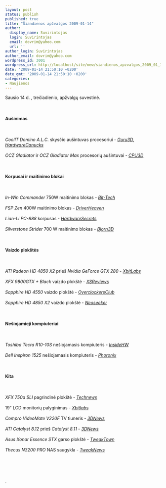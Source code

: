 ```yaml
---
layout: post
status: publish
published: true
title: "Šiandienos apžvalgos 2009-01-14"
author:
  display_name: Suvirintojas
  login: Suvirintojas
  email: dovrim@yahoo.com
  url: ''
author_login: Suvirintojas
author_email: dovrim@yahoo.com
wordpress_id: 3001
wordpress_url: http://localhost/site/new/siandienos_apzvalgos_2009_01_14/
date: '2009-01-14 21:50:10 +0200'
date_gmt: '2009-01-14 21:50:10 +0200'
categories:
- Naujienos
---
```

<p>Sausio 14 d. , trečiadienio, apžvalgų suvestinė.<br />
<br><br />
<br><b>Aušinimas</b><br />
<br><br />
<br><i>CoolIT Domino A.L.C.</i> skysčio aušintuvas procesoriui - <i><a class="ns" href="http://www.guru3d.com/article/coolit-domino-alc-review/">Guru3D</a></i>, <i><a class="ns" href="http://www.hardwarecanucks.com/forum/hardware-canucks-reviews/13351-coolit-domino-l-c-cpu-cooler-review.html">HardwareCanucks</a></i><br />
<br><i>OCZ Gladiator</i> ir <i>OCZ Gladiator Max</i> procesorių aušintuvai - <i><a class="ns" href="http://www.cpu3d.com/review/6987-1/ocz-gladiator-max-cpu-cooler/introduction.html">CPU3D</a></i><br />
<br><br />
<br><b>Korpusai ir maitinimo blokai</b><br />
<br><br />
<br><i>In-Win Commander</i> 750W maitinimo blokas - <i><a class="ns" href="http://www.bit-tech.net/hardware/2009/01/14/in-win-commander-750w-psu-review/1">Bit-Tech</a></i><br />
<br><i>FSP Zen</i> 400W maitinimo blokas - <i><a class="ns" href="http://www.driverheaven.net/reviews.php?reviewid=701">DriverHeaven</a></i><br />
<br><i>Lian-Li PC-888</i> korpusas - <i><a class="ns" href="http://www.hardwaresecrets.com/article/682">HardwareSecrets</a></i><br />
<br><i>Silverstone Strider</i> 700 W maitinimo blokas - <i><a class="ns" href="http://www.bjorn3d.com/read.php?cID=1450">Bjorn3D</a></i><br />
<br><br />
<br><b>Vaizdo plokštės</b><br />
<br><br />
<br><i>ATI Radeon HD 4850 X2</i> prieš <i>Nvidia GeForce GTX 280</i> - <i><a class="ns" href="http://www.xbitlabs.com/articles/video/display/sapphire-hd4850x2.html">XbitLabs</a></i><br />
<br><i>XFX 9800GTX + Black</i> vaizdo plokštė - <i><a class="ns" href="http://www.xsreviews.co.uk/reviews/graphics-cards/xfx-9800gtx-black/">XSReviews</a></i><br />
<br><i>Sapphire HD 4550</i> vaizdo plokštė - <i><a class="ns" href="http://www.overclockersclub.com/reviews/sapp_4550/">OverclockersClub</a></i><br />
<br><i>Sapphire HD 4850 X2</i> vaizdo plokštė - <i><a class="ns" href="http://neoseeker.com/Articles/Hardware/Reviews/hd4850x2/">Neoseeker</a></i><br />
<br><br />
<br><b>Nešiojamieji kompiuteriai</b><br />
<br><br />
<br><i>Toshiba Tecra R10-10S</i> nešiojamasis kompiuteris - <i><a class="ns" href="http://www.insidehw.com/Reviews/Notebooks/Toshiba-Tecra-R10-10S.html">InsideHW</a></i><br />
<br><i>Dell Inspiron 1525</i> nešiojamasis kompiuteris - <i><a class="ns" href="http://www.phoronix.com/scan.php?page=article&amp;item=dell_inspiron_1525&amp;num=1">Phoronix</a></i><br />
<br><br />
<br><b>Kita</b><br />
<br><br />
<br><i>XFX 750a SLI</i> pagrindinė plokštė - <i><a class="ns" href="http://www.technews.lt/?id=Kas&amp;Id=3015">Technews</a></i><br />
<br>19&quot; LCD monitorių palyginimas - <i><a class="ns" href="http://www.xbitlabs.com/articles/monitors/display/19inch-13.html">Xbitlabs</a></i><br />
<br><i>Compro VideoMate V220F</i> TV tiuneris - <i><a class="ns" href="http://www.3dnews.ru/digital/compro_videomate_v220f/">3DNews</a></i><br />
<br><i>ATI Catalyst 8.12</i> prieš <i>Catalyst 8.11</i> - <i><a class="ns" href="http://www.3dnews.ru/video/catalyst_compare_8_11_vs_8_12/">3DNews</a></i><br />
<br><i>Asus Xonar Essence STX</i> garso plokštė - <i><a class="ns" href="http://www.tweaktown.com/reviews/1712/asus_xonar_essence_stx_sound_card/index.html">TweakTown</a></i><br />
<br><i>Thecus N3200 PRO</i> NAS saugykla - <i><a class="ns" href="http://www.tweaknews.net/reviews/thecus_n3200_pro_nas_review/">TweakNews</a></i><br />
<br><br />
<br><br />
<br>.</p>
